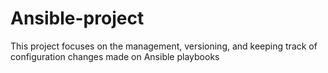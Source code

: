 # Ansible-project

This project focuses on the management, versioning, and keeping track of configuration changes made on Ansible playbooks
